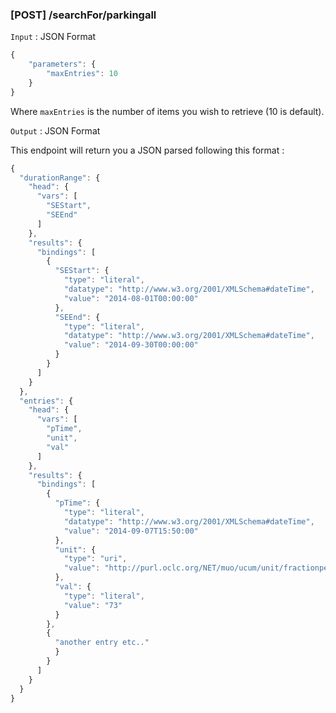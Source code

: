 
### [POST] /searchFor/parkingall

`Input` : JSON Format 
```javascript 
{
    "parameters": {
        "maxEntries": 10
    }
}
```

Where `maxEntries` is the number of items you wish to retrieve (10 is default).

`Output` : JSON Format 

This endpoint will return you a JSON parsed following this format : 

```javascript
{
  "durationRange": {
    "head": {
      "vars": [
        "SEStart",
        "SEEnd"
      ]
    },
    "results": {
      "bindings": [
        {
          "SEStart": {
            "type": "literal",
            "datatype": "http://www.w3.org/2001/XMLSchema#dateTime",
            "value": "2014-08-01T00:00:00"
          },
          "SEEnd": {
            "type": "literal",
            "datatype": "http://www.w3.org/2001/XMLSchema#dateTime",
            "value": "2014-09-30T00:00:00"
          }
        }
      ]
    }
  },
  "entries": {
    "head": {
      "vars": [
        "pTime",
        "unit",
        "val"
      ]
    },
    "results": {
      "bindings": [
        {
          "pTime": {
            "type": "literal",
            "datatype": "http://www.w3.org/2001/XMLSchema#dateTime",
            "value": "2014-09-07T15:50:00"
          },
          "unit": {
            "type": "uri",
            "value": "http://purl.oclc.org/NET/muo/ucum/unit/fractionpercent"
          },
          "val": {
            "type": "literal",
            "value": "73"
          }
        },
        {
          "another entry etc.."
          }
        }
      ]
    }
  }
}
```
